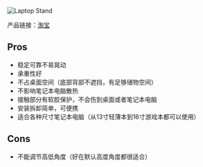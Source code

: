 ![Laptop Stand](https://goooooouwa.fun:8143/static/images/laptop-stand.jpg)

产品链接：[淘宝](https://m.tb.cn/h.UIh2vPA)

## Pros

- 稳定可靠不易晃动
- 承重性好
- 不占桌面空间（底部背部不遮挡，有足够储物空间）
- 不影响笔记本电脑散热
- 接触部分有软胶保护，不会伤到桌面或者笔记本电脑
- 安装拆卸简单，可便携
- 适合各种尺寸笔记本电脑（从13寸轻薄本到16寸游戏本都可以使用）

## Cons

- 不能调节高低角度（好在默认高度角度都很适合）